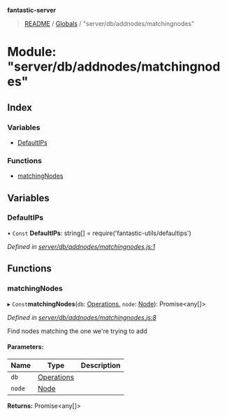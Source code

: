 **fantastic-server**

> [README](../README.md) / [Globals](../globals.md) / "server/db/addnodes/matchingnodes"

# Module: "server/db/addnodes/matchingnodes"

## Index

### Variables

* [DefaultIPs](_server_db_addnodes_matchingnodes_.md#defaultips)

### Functions

* [matchingNodes](_server_db_addnodes_matchingnodes_.md#matchingnodes)

## Variables

### DefaultIPs

• `Const` **DefaultIPs**: string[] = require('fantastic-utils/defaultips')

*Defined in [server/db/addnodes/matchingnodes.js:1](https://github.com/besimorhino/project-fantastic/blob/af5d0de/server/db/addnodes/matchingnodes.js#L1)*

## Functions

### matchingNodes

▸ `Const`**matchingNodes**(`db`: [Operations](_packages_fantastic_utils_db_types_d_.md#operations), `node`: [Node](_server_db_types_d_.md#node)): Promise\<any[]>

*Defined in [server/db/addnodes/matchingnodes.js:8](https://github.com/besimorhino/project-fantastic/blob/af5d0de/server/db/addnodes/matchingnodes.js#L8)*

Find nodes matching the one we're trying to add

#### Parameters:

Name | Type | Description |
------ | ------ | ------ |
`db` | [Operations](_packages_fantastic_utils_db_types_d_.md#operations) |  |
`node` | [Node](_server_db_types_d_.md#node) |   |

**Returns:** Promise\<any[]>
